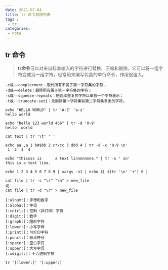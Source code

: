 ```yaml
---
date: 2021-07-04
title: tr 命令权限列表
tags :
 - tr 
categories:
 - note
---
```


## tr 命令

> **tr命令**可以对来自标准输入的字符进行替换、压缩和删除。它可以将一组字符变成另一组字符，经常用来编写优美的单行命令，作用很强大。

```shell
-c或——complerment：取代所有不属于第一字符集的字符；
-d或——delete：删除所有属于第一字符集的字符；
-s或--squeeze-repeats：把连续重复的字符以单独一个字符表示；
-t或--truncate-set1：先删除第一字符集较第二字符集多出的字符。
```

<!--more-->
```shell
echo "HELLO WORLD" | tr 'A-Z' 'a-z'
hello world
```

```shell
echo "hello 123 world 456" | tr -d '0-9'
hello  world 
```

``` shell
cat text | tr '\t' ' '
```

``` shell
echo aa.,a 1 b#$bb 2 c*/cc 3 ddd 4 | tr -d -c '0-9 \n'
 1  2  3  4
```

```shell
echo "thissss is      a text linnnnnnne." | tr -s ' sn'
this is a text line.
```

```shell
echo 1 2 3 4 5 6 7 8 9 | xargs -n1 | echo $[ $(tr '\n' '+') 0 ]
```

```shell
cat file | tr -s "\r" "\n" > new_file
或
cat file | tr -d "\r" > new_file
```

```shell
[:alnum:]：字母和数字
[:alpha:]：字母
[:cntrl:]：控制（非打印）字符
[:digit:]：数字
[:graph:]：图形字符
[:lower:]：小写字母
[:print:]：可打印字符
[:punct:]：标点符号
[:space:]：空白字符
[:upper:]：大写字母
[:xdigit:]：十六进制字符
```

```shell
tr '[:lower:]' '[:upper:]'
```

